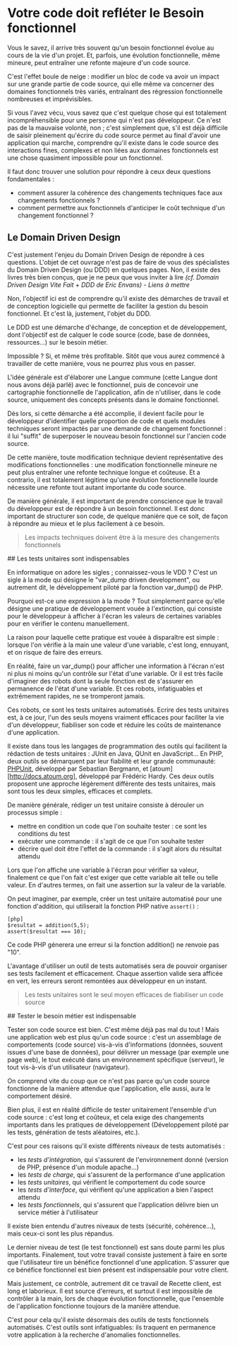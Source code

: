 # Votre code doit refléter le Besoin fonctionnel

Vous le savez, il arrive très souvent qu'un besoin fonctionnel évolue au cours de 
la vie d'un projet. Et, parfois, une évolution fonctionnelle, même mineure, peut 
entraîner une refonte majeure d'un code source.

C'est l'effet boule de neige : modifier un bloc de code va avoir un impact sur une 
grande partie de code source, qui elle même va concerner des domaines fonctionnels très variés, 
entraînant des régression fonctionnelle nombreuses et imprévisibles.

Si vous l'avez vécu, vous savez que c'est quelque chose qui est totalement 
incompréhensible pour une personne qui n'est pas développeur. Ce n'est pas de la mauvaise 
volonté, non ; c'est simplement que, s'il est déjà difficile de saisir pleinement qu'écrire 
du code source permet au final d'avoir une application qui marche, comprendre qu'il existe 
dans le code source des interactions fines, complexes et non liées aux domaines fonctionnels est 
une chose quasiment impossible pour un fonctionnel.

Il faut donc trouver une solution pour répondre à ceux deux questions fondamentales :

+ comment assurer la cohérence des changements techniques face aux changements fonctionnels ?
+ comment permettre aux fonctionnels d'anticiper le coût technique d'un changement fonctionnel ?

## Le Domain Driven Design

C'est justement l'enjeu du Domain Driven Design de répondre à ces questions. L'objet de 
cet ouvrage n'est pas de faire de vous des spécialistes du Domain Driven Design (ou DDD) en 
quelques pages. Non, il existe des livres très bien conçus, que je ne peux que vous inviter à 
lire *(cf. Domain Driven Design Vite Fait + DDD de Eric Envans) - Liens à mettre*

Non, l'objectif ici est de comprendre qu'il existe des démarches de travail et de conception 
logicielle qui permette de faciliter la gestion du besoin fonctionnel. Et c'est là, justement, l'objet du DDD.

Le DDD est une démarche d'échange, de conception et de développement, dont l'objectif est de calquer 
le code source (code, base de données, ressources...) sur le besoin métier.

Impossible ? Si, et même très profitable. Sitôt que vous aurez commencé à travailler de cette manière, 
vous ne pourrez plus vous en passer.

L'idée générale est d'élaborer une Langue commune (cette Langue dont nous avons déjà parlé) avec 
le fonctionnel, puis de concevoir une cartographie fonctionnelle de l'application, afin 
de n'utiliser, dans le code source, uniquement des concepts présents dans le domaine fonctionnel.

Dès lors, si cette démarche a été accomplie, il devient facile pour le développeur 
d'identifier quelle proportion de code et quels modules techniques seront impactés par une 
demande de changement fonctionnel : il lui "suffit" de superposer le nouveau besoin fonctionnel 
sur l'ancien code source.

De cette manière, toute modification technique devient représentative des modifications fonctionnelles : 
une modification fonctionnelle mineure ne peut plus entraîner une refonte technique longue et coûteuse. 
Et a contrario, il est totalement légitime qu'une évolution fonctionnelle lourde nécessite une refonte 
tout autant importante du code source.

De manière générale, il est important de prendre conscience que le travail du développeur est de répondre à 
un besoin fonctionnel. Il est donc important de structurer son code, de quelque manière que ce soit, de 
façon à répondre au mieux et le plus facilement à ce besoin.

> Les impacts techniques doivent être à la mesure des changements fonctionnels

## Les tests unitaires sont indispensables

En informatique on adore les sigles ; connaissez-vous le VDD ? C'est un sigle à la mode qui désigne
le "var_dump driven development", ou autrement dit, le développement piloté par la fonction var_dump() de PHP.

Pourquoi est-ce une expression à la mode ? Tout simplement parce qu'elle désigne une pratique de développement 
vouée à l'extinction, qui consiste pour le développeur à afficher à l'écran les valeurs de certaines variables pour 
en vérifier le contenu manuellement. 

La raison pour laquelle cette pratique est vouée à disparaître est simple : lorsque l'on vérifie à la main 
une valeur d'une variable, c'est long, ennuyant, et on risque de faire des erreurs. 

En réalité, faire un var_dump() pour afficher une information à l'écran n'est ni plus ni moins qu'un contrôle sur 
l'état d'une variable. Or il est très facile d'imaginer des robots dont la seule fonction est de s'assurer en permanence 
de l'état d'une variable. Et ces robots, infatiguables et extrêmement rapides, ne se tromperont jamais.

Ces robots, ce sont les tests unitaires automatisés. Ecrire des tests unitaires est, à ce jour, l'un des seuls moyens vraiment efficaces 
pour faciliter la vie d'un développeur, fiabiliser son code et réduire les coûts de maintenance d'une application.

Il existe dans tous les langages de programmation des outils qui facilitent la rédaction de tests unitaires : JUnit en Java, QUnit en JavaScript...
En PHP, deux outils se démarquent par leur fiabilité et leur grande communauté: [PHPUnit](http://phpunit.de), développé par Sebastian Bergmann, 
et [atoum][http://docs.atoum.org], développé par Frédéric Hardy. Ces deux outils proposent une approche légèrement différente des tests unitaires, 
mais sont tous les deux simples, efficaces et complets.

De manière générale, rédiger un test unitaire consiste à dérouler un processus simple :

+ mettre en condition un code que l'on souhaite tester : ce sont les conditions du test
+ exécuter une commande : il s'agit de ce que l'on souhaite tester
+ décrire quel doit être l'effet de la commande : il s'agit alors du résultat attendu

Lors que l'on affiche une variable à l'écran pour vérifier sa valeur, finalement ce que l'on fait c'est exiger que 
cette variable ait telle ou telle valeur. En d'autres termes, on fait une assertion sur la valeur de la variable.

On peut imaginer, par exemple, créer un test unitaire automatisé pour une fonction d'addition, qui utiliserait la 
fonction PHP native `assert()` :

    [php]
    $resultat = addition(5,5);
    assert($resultat === 10);

Ce code PHP génerera une erreur si la fonction addition() ne renvoie pas "10".

L'avantage d'utiliser un outil de tests automatisés sera de pouvoir organiser ses tests facilement et efficacement. Chaque 
assertion valide sera afficée en vert, les erreurs seront remontées aux développeur en un instant. 

> Les tests unitaires sont le seul moyen efficaces de fiabiliser un code source

## Tester le besoin métier est indispensable

Tester son code source est bien. C'est même déjà pas mal du tout ! Mais une application web est plus qu'un code source : c'est 
un assemblage de comportements (code source) vis-à-vis d'informations (données, souvent issues d'une base de données), pour 
délivrer un message (par exemple une page web), le tout exécuté dans un environnement spécifique (serveur), le tout 
vis-à-vis d'un utilisateur (navigateur).

On comprend vite du coup que ce n'est pas parce qu'un code source fonctionne de la manière attendue que l'application, elle aussi, 
aura le comportement désiré.

Bien plus, il est en réalité difficile de tester unitairement l'ensemble d'un code source : c'est long et coûteux, et cela 
exige des changements importants dans les pratiques de développement (Développement piloté par les tests, génération de 
tests aléatoires, etc.).

C'est pour ces raisons qu'il existe différents niveaux de tests automatisés : 

+ les *tests d'intégration*, qui s'assurent de l'environnement donné (version de PHP, présence d'un module apache...)
+ les *tests de charge*, qui s'assurent de la performance d'une application
+ les *tests unitaires*, qui vérifient le comportement du code source
+ les *tests d'interface*, qui vérifient qu'une application a bien l'aspect attendu
+ les *tests fonctionnels*, qui s'assurent que l'application délivre bien un service métier à l'utilisateur

Il existe bien entendu d'autres niveaux de tests (sécurité, cohérence...), mais ceux-ci sont les plus 
répandus.

Le dernier niveau de test (le test fonctionnel) est sans doute parmi les plus importants. Finalement, tout votre travail 
consiste justement à faire en sorte que l'utilisateur tire un bénéfice fonctionnel d'une application. S'assurer que 
ce bénéfice fonctionnel est bien présent est indispensable pour votre client.

Mais justement, ce contrôle, autrement dit ce travail de Recette client, est long et laborieux. Il est source 
d'erreurs, et surtout il est impossible de contrôler à la main, lors de chaque évolution fonctionnelle, que 
l'ensemble de l'application fonctionne toujours de la manière attendue.

C'est pour cela qu'il existe désormais des outils de tests fonctionnels automatisés. C'est outils sont 
infatiguables: ils traquent en permanence votre application à la recherche d'anomalies fonctionnelles.
